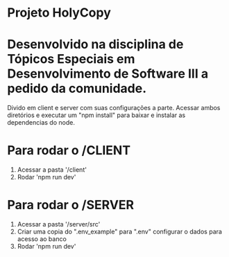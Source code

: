 # Projeto HolyCopy
# Desenvolvido na disciplina de Tópicos Especiais em Desenvolvimento de Software III a pedido da comunidade.

Divido em client e server com suas configurações a parte. Acessar ambos diretórios e executar um "npm install" para baixar e instalar as dependencias do node.

# Para rodar o /CLIENT
1. Acessar a pasta '/client'
2. Rodar 'npm run dev'

# Para rodar o /SERVER
1. Acessar a pasta '/server/src'
2. Criar uma copia do ".env_example" para ".env" configurar o dados para acesso ao banco
3. Rodar 'npm run dev' 
